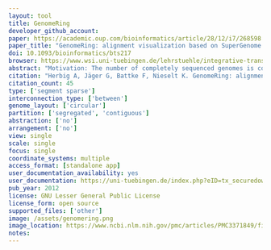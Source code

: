 ```yaml
---
layout: tool 
title: GenomeRing
developer_github_account: 
paper: https://academic.oup.com/bioinformatics/article/28/12/i7/268598
paper_title: "GenomeRing: alignment visualization based on SuperGenome coordinates"
doi: 10.1093/bioinformatics/bts217
browser: https://www.wsi.uni-tuebingen.de/lehrstuehle/integrative-transkriptomik/software/genomering/
abstract: "Motivation: The number of completely sequenced genomes is continuously rising, allowing for comparative analyses of genomic variation. Such analyses are often based on whole-genome alignments to elucidate structural differences arising from insertions, deletions or from rearrangement events. Computational tools that can visualize genome alignments in a meaningful manner are needed to help researchers gain new insights into the underlying data. Such visualizations typically are either realized in a linear fashion as in genome browsers or by using a circular approach, where relationships between genomic regions are indicated by arcs. Both methods allow for the integration of additional information such as experimental data or annotations. However, providing a visualization that still allows for a quick and comprehensive interpretation of all important genomic variations together with various supplemental data, which may be highly heterogeneous, remains a challenge. Results: Here, we present two complementary approaches to tackle this problem. First, we propose the SuperGenome concept for the computation of a common coordinate system for all genomes in a multiple alignment. This coordinate system allows for the consistent placement of genome annotations in the presence of insertions, deletions and rearrangements. Second, we present the GenomeRing visualization that, based on the SuperGenome, creates an interactive overview visualization of the multiple genome alignment in a circular layout. We demonstrate our methods by applying them to an alignment of Campylobacter jejuni strains for the discovery of genomic islands as well as to an alignment of Helicobacter pylori, which we visualize in combination with gene expression data. Availability: GenomeRing and example data is available at http://it.inf.uni-tuebingen.de/software/genomering/"
citation: "Herbig A, Jäger G, Battke F, Nieselt K. GenomeRing: alignment visualization based on SuperGenome coordinates. Bioinformatics. academic.oup.com; 2012;28: i7–15."
citation_count: 45
type: ['segment sparse']
interconnection_type: ['between']
genome_layout: ['circular']
partition: ['segregated', 'contiguous']
abstraction: ['no']
arrangement: ['no']
view: single
scale: single
focus: single
coordinate_systems: multiple
access_format: [standalone app]
user_documentation_availability: yes
user_documentation: https://uni-tuebingen.de/index.php?eID=tx_securedownloads&p=156756&u=0&g=0&t=1564721933&hash=75c3bc2982100e01b583263ea77447020e61d401&file=/fileadmin/Uni_Tuebingen/Fakultaeten/InfoKogni/WSI/IntegTranskript/Softwareprojekte/GenomeRing/howto.pdf
pub_year: 2012
license: GNU Lesser General Public License
license_form: open source
supported_files: ['other']
image: /assets/genomering.png
image_location: https://www.ncbi.nlm.nih.gov/pmc/articles/PMC3371849/figure/F7/
notes: 
---
```

